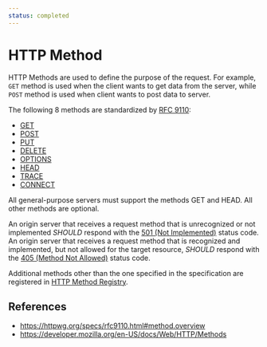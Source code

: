 ```yaml
---
status: completed
---
```


# HTTP Method

HTTP Methods are used to define the purpose of the request. For example, `GET` method is used when the client wants to get data from the server, while `POST` method is used when client wants to post data to server.

The following 8 methods are standardized by [RFC 9110](/ietf/rfc/9110):

- [GET](get.md)
- [POST](post.md)
- [PUT](put.md)
- [DELETE](http/method/delete.md)
- [OPTIONS](options.md)
- [HEAD](head.md)
- [TRACE](trace.md)
- [CONNECT](connect.md)

All general-purpose servers must support the methods GET and HEAD. All other methods are optional.

An origin server that receives a request method that is unrecognized or not implemented _SHOULD_ respond with the [501 (Not Implemented)](/http/status/501) status code. An origin server that receives a request method that is recognized and implemented, but not allowed for the target resource, _SHOULD_ respond with the [405 (Method Not Allowed)](/http/status/405) status code.

Additional methods other than the one specified in the specification are registered in [HTTP Method Registry](/http/method-registry).

## References

- https://httpwg.org/specs/rfc9110.html#method.overview
- https://developer.mozilla.org/en-US/docs/Web/HTTP/Methods
